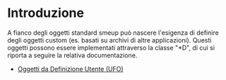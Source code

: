 # Introduzione

A fianco degli oggetti standard smeup può nascere l'esigenza di definire degli oggetti custom (es. basati su archivi di altre applicazioni). Questi oggetti possono essere implementati attraverso la classe "\*D", di cui si riporta a seguire la relativa documentazione.

- [Oggetti da Definizione Utente (UFO)](Sorgenti/OG/OG/_D)
